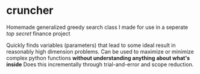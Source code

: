 # cruncher
Homemade generalized greedy search class I made for use in a seperate _top secret_ finance project

Quickly finds variables (parameters) that lead to some ideal result in reasonably high dimension problems.
Can be used to maximize or minimize complex python functions __without understanding anything about what's inside__
Does this incrementally through trial-and-error and scope reduction. 
